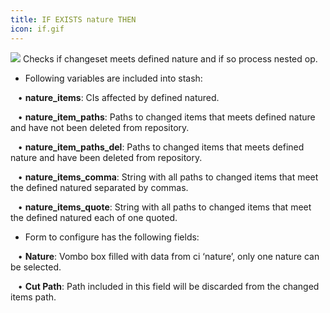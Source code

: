 ```yaml
---
title: IF EXISTS nature THEN
icon: if.gif
---
```


<img src="/static/images/icons/if.gif" /> Checks if changeset meets defined nature and if so process nested op. 

* Following variables are included into stash: <br />

&nbsp; &nbsp;• **nature_items**: CIs affected by defined natured. <br />

&nbsp; &nbsp;• **nature_item_paths**: Paths to changed items that meets defined nature and have not been deleted from repository. <br />

&nbsp; &nbsp;• **nature_item_paths_del**: Paths to changed items that meets defined nature and have  been deleted from repository. <br />

&nbsp; &nbsp;• **nature_items_comma**: String with all paths to changed items that meet the defined natured separated by commas. <br />

&nbsp; &nbsp;• **nature_items_quote**: String with all paths to changed items that meet the defined natured each of one quoted.

* Form to configure has the following fields: <br />

&nbsp; &nbsp;• **Nature**: Vombo box filled with data from ci ‘nature’, only one nature can be selected. <br />

&nbsp; &nbsp;• **Cut Path**: Path included in this field will be discarded from the changed items path.


